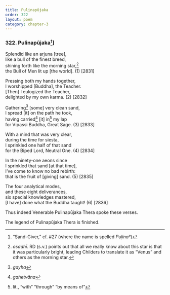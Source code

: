 ```yaml
---
title: Pulinapūjaka
order: 322
layout: poem
category: chapter-3
---
```


### 322. Pulinapūjaka[^1]\]

Splendid like an arjuna \[tree\],  
like a bull of the finest breed,  
shining forth like the morning star,[^2]  
the Bull of Men lit up \[the world\]. (1) \[2831\]

Pressing both my hands together,  
I worshipped \[Buddha\], the Teacher.  
\[Then\] I eulogized the Teacher,  
delighted by my own karma. (2) \[2832\]

Gathering[^3] \[some\] very clean sand,  
I spread \[it\] on the path he took,  
having carried[^4] \[it\] in[^5] my lap  
for Vipassi Buddha, Great Sage. (3) \[2833\]

With a mind that was very clear,  
during the time for siesta,  
I sprinkled one half of that sand  
for the Biped Lord, Neutral One. (4) \[2834\]

In the ninety-one aeons since  
I sprinkled that sand \[at that time\],  
I’ve come to know no bad rebirth:  
that is the fruit of \[giving\] sand. (5) \[2835\]

The four analytical modes,  
and these eight deliverances,  
six special knowledges mastered,  
\[I have\] done what the Buddha taught! (6) \[2836\]

Thus indeed Venerable Pulinapūjaka Thera spoke these verses.

The legend of Pulinapūjaka Thera is finished.

[^1]: “Sand-Giver,” cf. \#27 (where the name is spelled *Puḷina°*)

[^2]: *osadhī*. RD (s.v.) points out that all we really know about this star is that it was particularly bright, leading Childers to translate it as “Venus” and others as the morning star.

[^3]: *gayha*

[^4]: *gahetvāna*

[^5]: lit., “with” “through” “by means of”
